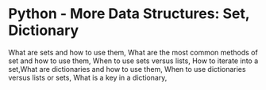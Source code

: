 # Python - More Data Structures: Set, Dictionary

What are sets and how to use them, What are the most common methods of set and how to use them, When to use sets versus lists, How to iterate into a set,What are dictionaries and how to use them, When to use dictionaries versus lists or sets, What is a key in a dictionary, 
